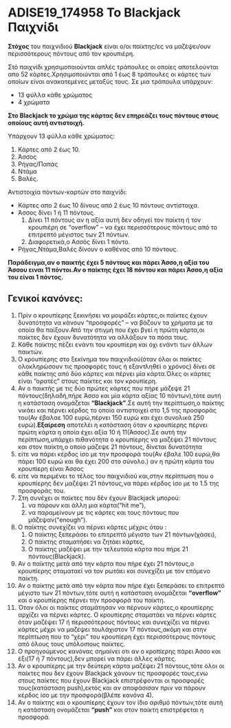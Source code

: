 # ADISE19_174958 Το Blackjack Παιχνίδι

**Στόχος** του παιχνιδιού **Blackjack** είναι ο/οι παίκτης/ες να μαζέψει/ουν περισσότερους πόντους από τον κρουπιέρη.

Στό παιχνίδι χρησιμοποιούνται απλές τράπουλες οι οποίες αποτελούνται απο 52 κάρτες.Χρησιμοποιύνται από 1 έως 8 τράπουλες οι κάρτες των οποίων είναι ανακατεμένες μεταξύς τους.
Σε μια τράπουλα υπάρχουν:
  - 13 φύλλα κάθε χρώματος
  - 4 χρώματα 

**Στο Blackjack το χρώμα της κάρτας δεν επηρεάζει τους πόντους στους οποίους αυτή αντιστοιχή.**

Υπάρχουν 13 φύλλα κάθε χρώματος:
1. Κάρτες από 2 έως 10.
2. Άσσος
3. Ρήγας/Παπάς
4. Ντάμα
5. Βαλές.

Αντιστοιχία  πόντων-καρτών στο παιχνίδι:
- Κάρτες απο 2 έως 10 δίνους από 2 έως 10 πόντους αντίστοιχα.
- Άσσος δίνει 1 ή 11 πόντους.
  1. Δίνει 11 πόντους αν η αξία αυτή δεν οδηγεί τον παίκτη ή τον κρουπιέρη σε “overflow” – να έχει περισσότερους πόντους από το επιτρεπτό μέγιστος των 21  πόντων.
  2. Διαφορετικά,ο Ασσός δίνει 1 πόντο.
- Ρήγας,Ντάμα,Βαλές δίνουν ο καθένας από 10 πόντους.

**Παράδειγμα,αν ο παικτής έχει 5 πόντους και πάρει Άσσο,η αξία του Άσσου ειναι 11 πόντοι.Αν ο παίκτης έχει 18 πόντου και πάρει Άσσο,η αξία του είναι 1 πόντος.**

## Γενικοί κανόνες:
1. Πρίν ο κρουπίερης ξεκινήσει να μοιράζει κάρτες,οι παίκτες έχουν δυνατότητα να κάνουν “προσφορές” – να βάζουν τα χρήματα με τα οποία θα παίξουν.Από την στιγμή που έχει βγεί η πρώτη κάρτα,οι παίκτες δεν έχουν δυνατότητα να αλλάξουν τα πόσα τους.
2. Κάθε παίκτης πέζει ενάντι του κρουπίερη και όχι ενάντι των άλλων παικτών.
3. Ο κρουπίερης στο ξεκίνημα του παιχνιδιού(όταν όλοι οι παίκτες ολοκληρώσουν τις προσφορές τους ή εξαντληθεί ο χρόνος) δίνει σε κάθε παίκτης από δύο κάρτες και πέρνει μία κάρτα.Όλες οι κάρτες είναι “ορατές” στους παίκτες και τον κρουπίερη.
4. Αν ο παικτής με τις δύο πρώτες κάρτες που πήρε μάζεψε 21 πόντους(δηλαδή,πήρε Άσσο και μία κάρτα αξίας 10 πόντων),τότε αυτή η κατάσταση ονομάζεται **“Blackjack”**.Σε αυτή την περίπτωση,ο παίκτης νικάει και πέρνει κέρδος το οποίο αντιστοιχεί στο 1,5 της προσφοράς του(Αν έβαλαε 100 ευρώ,πέρνει 150 ευρώ και έχει συνολικά 250 ευρώ).**Εξαίρεση** αποτελέι η κατάσταση όταν ο κρουπίερης πέρνει πρώτη κάρτα η οποία έχει αξία 10 ή 11(Άσσος).Σε αυτή την περίπτωση,υπάρχει πιθανότητα ο κρουπίερης να μαζέψει 21 πόντους και στον παίκτη,ο οποίο μάζεψε 21 πόντους, δίνεται δυνατότητα 
  1. είτε να πάρει κέρδος ίσο με την προσφορά του(Αν έβαλε 100 ευρώ,θα πάρει 100 ευρώ και θα έχει 200 στο σύνολο.) αν η πρώτη κάρτα του κρουπίερη είναι Άσσος 
  2. είτε να περιμένει το τέλος του παιχνιδιού και,στην περίπτωση που ο κρουπίερης δεν μαζέψει 21 πόντους,να πάρει κέρδος ίσο με το 1.5 της προσφοράς του.
5. Στη συνέχει οι παίκτες που δέν έχουν Blackjack μπορού:
    1. να πάρουν και άλλη μια κάρτα(“hit me”),
    2. να παραμείνουν με τις κάρτες και τους πόντους που μάζεψαν(“enough”).
6. Ο παίκτης συνεχίζει να πέρνει κάρτες μέχρις ότου :
    1. Ο παίκτης ξεπεράσει το επιτρεπτό μέγιστο των 21 πόντων(χάσει),
    2. Ο παίκτης σταματήσει να ζητάει κάρτες,
    3. Ο παίκτης μαζέψει με την τελευταία κάρτα που πήρε 21 πόντους(Blackjack).
7. Αν ο παίκτης μετά από την κάρτα που πήρε έχει 21 πόντους,ο κρουπίερης σταματαεί να τον ρωτάει και συνεχίζει με τον επόμενο παίκτη.
8. Αν ο παίκτης μετά από την κάρτα που πήρε έχει ξεπεράσει το επιτρεπτό μέγιστο των 21 πόντων,τότε αυτή η κατάσταση ονομάζεται **“overflow”** και ο κρουπίερης πέρνει την προσφορά του παίκτη.
9. Όταν όλοι οι παίκτες σταμάτησαν να πέρνουν κάρτες,ο κρουπίερης αρχίζει να πέρνει κάρτες.
Ο κρουπίερης σταματάει να πέρνει κάρτες όταν μαζέψει 17 ή περισσότερους πόντους και συνεχίζει να πέρνει κάρτες μέχρι να μαζέψει τουλάχιστον 17 πόντους,ακόμη και στην περίπτωση που το “χέρι” του κρουπίερη έχει περισσότερους πόντους από όλους τους υπόλοιπους παίκτες.
10. Ο προηγούμενος κανόνας σημαίνει οτι αν ο κροπίερης πάρει Άσσο και έξι(17 ή 7 πόντους),δεν μπορεί να πάρει άλλες κάρτες.
11. Αν ο κρουπίερης με την δεύτερη κάρτα μαζέψει 21 πόντους,τότε όλοι οι παίκτες που δεν έχουν Blackjack χάνουν τις προσφορές τους,ενω στους παίκτες που έχουν Blackjack επιστρέφονται οι προσφορές τους(κατάσταση push),εκτός και αν αποφάσισαν πριν να πάρουν κέρδος ίσο με την προσφορά(βλέπε κανόνα 4).
12. Αν ο παίκτης και ο κρουπίερης έχουν τον ίδιο αριθμό πόντων,τότε αυτή η κατάσταση ονομάζεται **“push”** και στον παίκτη επιστρέφεται η προσφορά.
